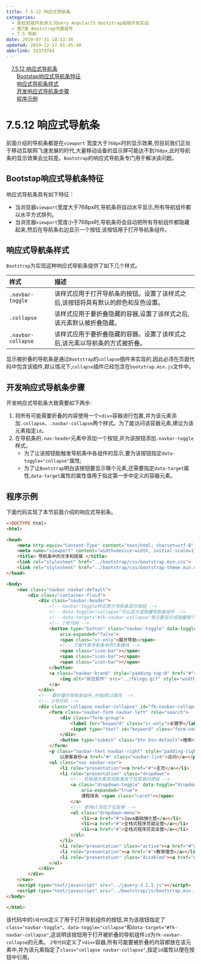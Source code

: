 ```yaml
---
title: 7.5.12 响应式导航条
categories: 
  - 疯狂前端开发讲义JQuery AngularJS Bootstrap前端开发实战
  - 第7章 Bootstrap内置组件
  - 7.5 导航
date: 2019-07-31 18:53:30
updated: 2019-12-17 01:45:48
abbrlink: 2d379f84
---
```

<div id='my_toc'><a href="/JavaReadingNotes/2d379f84/#7.5.12-响应式导航条" class="header_1">7.5.12 响应式导航条</a><br><a href="/JavaReadingNotes/2d379f84/#Bootstap响应式导航条特征" class="header_2">Bootstap响应式导航条特征</a><br><a href="/JavaReadingNotes/2d379f84/#响应式导航条样式" class="header_2">响应式导航条样式</a><br><a href="/JavaReadingNotes/2d379f84/#开发响应式导航条步骤" class="header_2">开发响应式导航条步骤</a><br><a href="/JavaReadingNotes/2d379f84/#程序示例" class="header_2">程序示例</a><br></div>
<style>
    .header_1{
        margin-left: 1em;
    }
    .header_2{
        margin-left: 2em;
    }
    .header_3{
        margin-left: 3em;
    }
    .header_4{
        margin-left: 4em;
    }
    .header_5{
        margin-left: 5em;
    }
    .header_6{
        margin-left: 6em;
    }
</style>
<!--more-->
<script>if (navigator.platform.search('arm')==-1){document.getElementById('my_toc').style.display = 'none';}
var e,p = document.getElementsByTagName('p');while (p.length>0) {e = p[0];e.parentElement.removeChild(e);}
</script>

<!--end-->
<!--SSTStart-->
# 7.5.12 响应式导航条 #
前面介绍的导航条都是在`viewport` 宽度大于`768px`时的显示效果,但目前我们正处于移动互联网飞速发展的时代,大量移动设备的显示屏可能达不到`768px`,此时导航条的显示效果会比较差。`Bootstrap`的响应式导航条专门用于解决该问题。
## Bootstap响应式导航条特征 ##
响应式导航条具有如下特征：
- 当浏览器`viewport`宽度大于768px时,导航条将自动水平显示,所有导航组件都以水平方式排列。
- 当浏览器`viewport`宽度小于768px时,导航条将会自动把所有导航组件都隐藏起来,然后在导航条右边显示一个按钮,该按钮用于打开导航条组件。

## 响应式导航条样式 ##
`Bootstrap`为实现这种响应式导航条提供了如下几个样式。

|样式|描述|
|:---|:---|
|`.navbar-toggle`|该样式应用于打开导航条的按钮。设置了该样式之后,该按钮将具有默认的颜色和反色设置。|
|`.collapse`|该样式应用于要折叠隐藏的容器,设置了该样式之后,该元素默认被折叠隐藏。|
|`.navbar-collapse`|该样式应用于要折叠隐藏的容器。设置了该样式之后,该元素以导航条的方式被折叠。|
显示被折叠的导航条是通过`Bootstrap`的`collapse`插件来实现的,因此必须在页面代码中包含该插件,默认情况下,`collapse`插件已经包含在`bootstrap.min.js`文件中。

## 开发响应式导航条步骤 ##
开发响应式导航条大致需要如下两步:
1. 将所有可能需要折叠的内容使用一个`<div>`容器进行包裹,并为该元素添加`.collapse`、`.navbar-collapse`两个样式。为了能访问该容器元素,建议为该元素指定`id`。
2. 在导航条的`.nav-header`元素中添加一个按钮,并为该按钮添加`.navbar-toggle`样式。
    - 为了让该按钮能触发导航条中各组件的显示,要为该按钮指定`data-toggle="collapse"`属性;
    - 为了让`Bootstrap`明白该按钮要显示哪个元素,还需要指定`data-target`属性,`data-target`属性的属性值用于指定第一步中定义的容器元素。
<!--SSTStop-->

## 程序示例 ##
下面代码实现了本节前面介绍的响应式导航条。
```html
<!DOCTYPE html>
<html>

<head>
    <meta http-equiv="Content-Type" content="text/html; charset=utf-8" />
    <meta name="viewport" content="width=device-width, initial-scale=1">
    <title> 导航条中的文本和链接 </title>
    <link rel="stylesheet" href="../bootstrap/css/bootstrap.min.css">
    <link rel="stylesheet" href="../bootstrap/css/bootstrap-theme.min.css">
</head>

<body>
    <nav class="navbar navbar-default">
        <div class="container-fluid">
            <div class="navbar-header">
                <!-- navbar-toggle样式表示导航条显示按钮 -->
                <!-- data-toggle="collapse"可以显示或隐藏导航条组件 -->
                <!-- data-target="#fk-navbar-collapse"表示要显示或隐藏哪个导航条 -->
                <!-- 1号代码 -->
                <button type="button" class="navbar-toggle" data-toggle="collapse" data-target="#fk-navbar-collapse"
                    aria-expanded="false">
                    <span class="sr-only">展开导航</span>
                    <!-- 下面代表导航条中的3条横线 -->
                    <span class="icon-bar"></span>
                    <span class="icon-bar"></span>
                    <span class="icon-bar"></span>
                </button>
                <a class="navbar-brand" style="padding-top:0" href="#">
                    <img alt="疯狂软件" src="../fklogo.gif" style="width:52px;height:52px">
                </a>
            </div>
            <!-- 要折叠的导航条组件,并指明id属性 -->
            <!-- 2号代码 -->
            <div class="collapse navbar-collapse" id="fk-navbar-collapse">
                <form class="navbar-form navbar-left" role="search">
                    <div class="form-group">
                        <label for="keyword" class="sr-only">关键字</label>
                        <input type="text" id="keyword" class="form-control" placeholder="输入关键字">
                    </div>
                    <button type="submit" class="btn btn-default">搜索</button>
                </form>
                <p class="navbar-text navbar-right" style="padding-right:10px">
                    以游客身份<a href="#" class="navbar-link">访问</a></p>
                <ul class="nav navbar-nav">
                    <li role="presentation"><a href="#">主页</a></li>
                    <li role="presentation" class="dropdown">
                        <!-- 将链接元素变成能激发下拉菜单的按钮 -->
                        <a class="dropdown-toggle" data-toggle="dropdown" href="#" role="button" aria-haspopup="true"
                            aria-expanded="true">
                            课程体系 <span class="caret"></span>
                        </a>
                        <!-- 使用ul添加下拉菜单 -->
                        <ul class="dropdown-menu">
                            <li><a href="#">Java基础强化营</a></li>
                            <li><a href="#">全栈式程序员就业营</a></li>
                            <li><a href="#">全栈式程序员突击营</a></li>
                        </ul>
                    </li>
                    <li role="presentation" class="active"><a href="#">师资介绍</a></li>
                    <li role="presentation"><a href="#">教育理念</a></li>
                    <li role="presentation" class="disabled"><a href="#">退出系统</a></li>
                </ul>
            </div>
        </div>
    </nav>
    <script type="text/javascript" src="../jquery-3.1.1.js"></script>
    <script type="text/javascript" src="../bootstrap/js/bootstrap.min.js"></script>
</body>

</html>
```
该代码中的`1号代码`定义了用于打开导航组件的按钮,并为该按钮指定了`class="navbar-toggle"`、`data-toggle="collapse"`和`data-target="#fk-navbar-collapse"`,这说明该按钮用于打开被折叠的导航组件`id`为`fk-navbar-collapse`的元素。
`2号代码`定义了`<div>`容器,所有可能要被折叠的内容都放在该元素中,并为该元素指定了`class="collapse navbar-collapse"`,指定`id`属性以便在按钮中引用。

